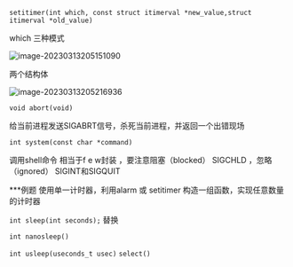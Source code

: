 `setitimer(int which, const struct itimerval *new_value,struct itimerval *old_value)`

which 三种模式

![image-20230313205151090](C:\Users\Administrator\AppData\Roaming\Typora\typora-user-images\image-20230313205151090.png)

两个结构体

![image-20230313205216936](C:\Users\Administrator\AppData\Roaming\Typora\typora-user-images\image-20230313205216936.png)



`void abort(void)`

给当前进程发送SIGABRT信号，杀死当前进程，并返回一个出错现场

`int system(const char *command)`

调用shell命令 相当于f e w封装 ，要注意阻塞（blocked） SIGCHLD ，忽略（ignored） SIGINT和SIGQUIT



***例题 使用单一计时器，利用alarm 或 setitimer 构造一组函数，实现任意数量的计时器

`int sleep(int seconds);` 替换

`int nanosleep()`

`int usleep(useconds_t usec)` `select()`